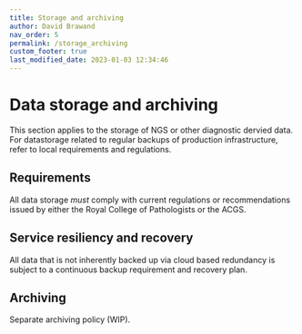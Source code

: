 ```yaml
---
title: Storage and archiving
author: David Brawand
nav_order: 5
permalink: /storage_archiving
custom_footer: true
last_modified_date: 2023-01-03 12:34:46
---
```

# Data storage and archiving
This section applies to the storage of NGS or other diagnostic dervied data. For datastorage related to regular backups of production infrastructure, refer to local requirements and regulations.

## Requirements
All data storage _must_ comply with current regulations or recommendations issued by either the Royal College of Pathologists or the ACGS.

## Service resiliency and recovery
All data that is not inherently backed up via cloud based redundancy is subject to a continuous backup requirement and recovery plan. 

## Archiving
Separate archiving policy (WIP).

